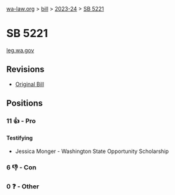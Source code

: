 [wa-law.org](/) > [bill](/bill/) > [2023-24](/bill/2023-24/) > [SB 5221](/bill/2023-24/sb/5221/)

# SB 5221
[leg.wa.gov](https://app.leg.wa.gov/billsummary?BillNumber=5221&Year=2023&Initiative=false)

## Revisions
* [Original Bill](1/)

## Positions
### 11 👍 - Pro
#### Testifying
* Jessica Monger - Washington State Opportunity Scholarship

### 6 👎 - Con

### 0 ❓ - Other
